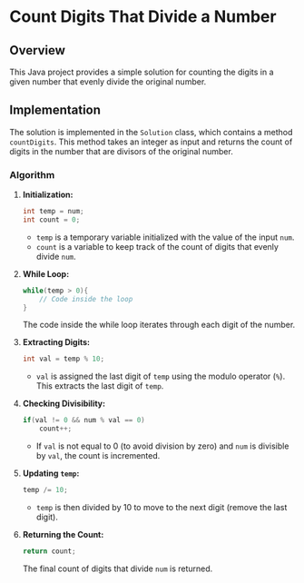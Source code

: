 # Count Digits That Divide a Number

## Overview

This Java project provides a simple solution for counting the digits in a given number that evenly divide the original number.

## Implementation

The solution is implemented in the `Solution` class, which contains a method `countDigits`. This method takes an integer as input and returns the count of digits in the number that are divisors of the original number.

### Algorithm

1. **Initialization:**
    ```java
    int temp = num;
    int count = 0;
    ```
   - `temp` is a temporary variable initialized with the value of the input `num`.
   - `count` is a variable to keep track of the count of digits that evenly divide `num`.

2. **While Loop:**
    ```java
    while(temp > 0){
        // Code inside the loop
    }
    ```
   The code inside the while loop iterates through each digit of the number.

3. **Extracting Digits:**
    ```java
    int val = temp % 10;
    ```
   - `val` is assigned the last digit of `temp` using the modulo operator (`%`). This extracts the last digit of `temp`.

4. **Checking Divisibility:**
    ```java
    if(val != 0 && num % val == 0)
        count++;
    ```
   - If `val` is not equal to 0 (to avoid division by zero) and `num` is divisible by `val`, the count is incremented.

5. **Updating `temp`:**
    ```java
    temp /= 10;
    ```
   - `temp` is then divided by 10 to move to the next digit (remove the last digit).

6. **Returning the Count:**
    ```java
    return count;
    ```
   The final count of digits that divide `num` is returned.

